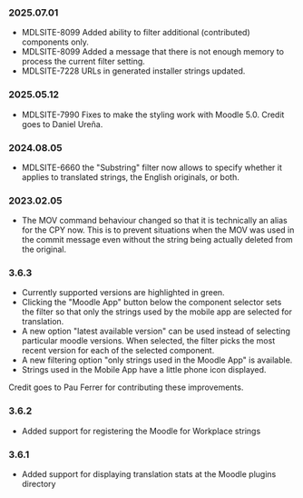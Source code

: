 ### 2025.07.01 ###

* MDLSITE-8099 Added ability to filter additional (contributed) components only.
* MDLSITE-8099 Added a message that there is not enough memory to process the current
  filter setting.
* MDLSITE-7228 URLs in generated installer strings updated.

### 2025.05.12 ###

* MDLSITE-7990 Fixes to make the styling work with Moodle 5.0. Credit goes to Daniel
  Ureña.

### 2024.08.05 ###

* MDLSITE-6660 the "Substring" filter now allows to specify whether it applies to
  translated strings, the English originals, or both.

### 2023.02.05 ###

* The MOV command behaviour changed so that it is technically an alias for the CPY
  now. This is to prevent situations when the MOV was used in the commit message even
  without the string being actually deleted from the original.

### 3.6.3 ###

* Currently supported versions are highlighted in green.
* Clicking the "Moodle App" button below the component selector sets the filter so
  that only the strings used by the mobile app are selected for translation.
* A new option "latest available version" can be used instead of selecting particular
  moodle versions. When selected, the filter picks the most recent version for each of
  the selected component.
* A new filtering option "only strings used in the Moodle App" is available.
* Strings used in the Mobile App have a little phone icon displayed.

Credit goes to Pau Ferrer for contributing these improvements.

### 3.6.2 ###

* Added support for registering the Moodle for Workplace strings

### 3.6.1 ###

* Added support for displaying translation stats at the Moodle plugins directory
